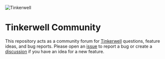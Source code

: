 ![Tinkerwell](https://tinkerwell.app/images/card.png)

# Tinkerwell Community

This repository acts as a community forum for [Tinkerwell](https://tinkerwell.app) questions, feature ideas, and bug reports. Please open an [issue](https://github.com/beyondcode/tinkerwell-suggestions/issues) to report a bug or create a [discussion](https://github.com/beyondcode/tinkerwell-community/discussions) if you have an idea for a new feature.
